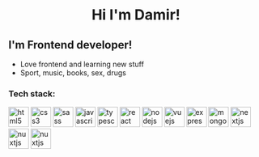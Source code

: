<h1 align="center">Hi I'm Damir!</h1>

## I'm Frontend developer!

- Love frontend and learning new stuff
- Sport, music, books, sex, drugs

### Tech stack:

<p align="left">
  <img src="https://cdn.worldvectorlogo.com/logos/html5-1.svg" alt="html5" width="40" height="40"/>
  <img src="https://cdn.worldvectorlogo.com/logos/css-5.svg" alt="css3" width="40" height="40"/>
  <img src="https://cdn.worldvectorlogo.com/logos/sass-1.svg" alt="sass" width="40" height="40"/>
  <img src="https://cdn.worldvectorlogo.com/logos/logo-javascript.svg" alt="javascript" width="40" height="40"/>
  <img src="https://cdn.worldvectorlogo.com/logos/typescript.svg" alt="typescript" width="40" height="40"/>
  <img src="https://devicons.github.io/devicon/devicon.git/icons/react/react-original-wordmark.svg" alt="react" width="40" height="40"/>
  <img src="https://cdn.worldvectorlogo.com/logos/react-2.svg" alt="nodejs" width="40" height="40"/> 
  <img src="https://cdn.worldvectorlogo.com/logos/vue-js-1.svg" alt="vuejs" width="40" height="40"/>
  <img src="https://cdn.worldvectorlogo.com/logos/express-109.svg" alt="express" width="40" height="40"/>
  <img src="https://cdn.worldvectorlogo.com/logos/mongodb-icon-1.svg" alt="mongodb" width="40" height="40"/>
  <img src="https://cdn.worldvectorlogo.com/logos/nextjs-3.svg" alt="nextjs" width="40" height="40"/>
  <img src="https://www.vectorlogo.zone/logos/nuxtjs/nuxtjs-icon.svg" alt="nuxtjs" width="40" height="40"/> 
  <img src="https://cdn.worldvectorlogo.com/logos/nodejs-1.svg" alt="nuxtjs" width="40" height="40"/>
</p>
